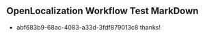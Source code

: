 ## OpenLocalization Workflow Test MarkDown
* abf683b9-68ac-4083-a33d-3fdf879013c8 
thanks!<!--HONumber=Mar16_HO4-->

